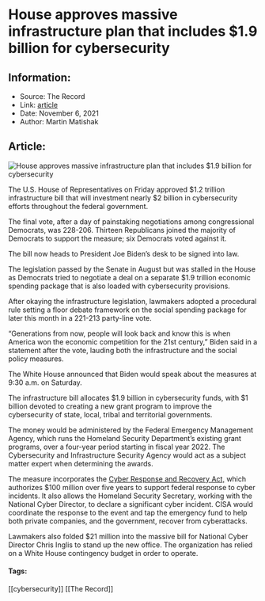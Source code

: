 # House approves massive infrastructure plan that includes $1.9 billion for cybersecurity
### 

## Information:
+ Source: The Record
+ Link: [article](https://therecord.media/house-approves-massive-infrastructure-plan-that-includes-1-9-billion-for-cybersecurity/)
+ Date: November 6, 2021
+ Author: Martin Matishak


## Article:
![House approves massive infrastructure plan that includes $1.9 billion for cybersecurity](https://therecord.media/wp-content/uploads/2021/06/Capitol-Hill-1.jpg)

The U.S. House of Representatives on Friday approved $1.2 trillion infrastructure bill that will investment nearly $2 billion in cybersecurity efforts throughout the federal government.


The final vote, after a day of painstaking negotiations among congressional Democrats, was 228-206. Thirteen Republicans joined the majority of Democrats to support the measure; six Democrats voted against it.


The bill now heads to President Joe Biden’s desk to be signed into law.


The legislation passed by the Senate in August but was stalled in the House as Democrats tried to negotiate a deal on a separate $1.9 trillion economic spending package that is also loaded with cybersecurity provisions. 


After okaying the infrastructure legislation, lawmakers adopted a procedural rule setting a floor debate framework on the social spending package for later this month in a 221-213 party-line vote.


“Generations from now, people will look back and know this is when America won the economic competition for the 21st century,” Biden said in a statement after the vote, lauding both the infrastructure and the social policy measures. 


The White House announced that Biden would speak about the measures at 9:30 a.m. on Saturday.


The infrastructure bill allocates $1.9 billion in cybersecurity funds, with $1 billion devoted to creating a new grant program to improve the cybersecurity of state, local, tribal and territorial governments.


The money would be administered by the Federal Emergency Management Agency, which runs the Homeland Security Department’s existing grant programs, over a four-year period starting in fiscal year 2022. The Cybersecurity and Infrastructure Security Agency would act as a subject matter expert when determining the awards.


The measure incorporates the [Cyber Response and Recovery Act,](https://www.congress.gov/bill/117th-congress/senate-bill/1316/text?q=%7B%22search%22%3A%5B%22cyber+response+and+recovery+act%22%5D%7D&r=1&s=1) which authorizes $100 million over five years to support federal response to cyber incidents. It also allows the Homeland Security Secretary, working with the National Cyber Director, to declare a significant cyber incident. CISA would coordinate the response to the event and tap the emergency fund to help both private companies, and the government, recover from cyberattacks.


Lawmakers also folded $21 million into the massive bill for National Cyber Director Chris Inglis to stand up the new office. The organization has relied on a White House contingency budget in order to operate.





#### Tags:
[[cybersecurity]] [[The Record]]
